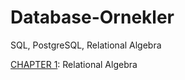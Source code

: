 # Database-Ornekler
SQL, PostgreSQL, Relational Algebra




[CHAPTER 1](https://github.com/Grotders/Database-Ornekler/blob/master/CHAPTER-1.md): Relational Algebra
